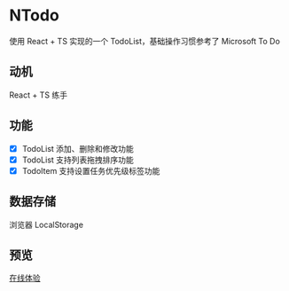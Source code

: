 # NTodo

使用 React + TS 实现的一个 TodoList，基础操作习惯参考了 Microsoft To Do

## 动机

React + TS 练手

## 功能

- [x] TodoList 添加、删除和修改功能 
- [x] TodoList 支持列表拖拽排序功能
- [x] TodoItem 支持设置任务优先级标签功能

## 数据存储

浏览器 LocalStorage

## 预览

[在线体验](https://todo.colan.top)
